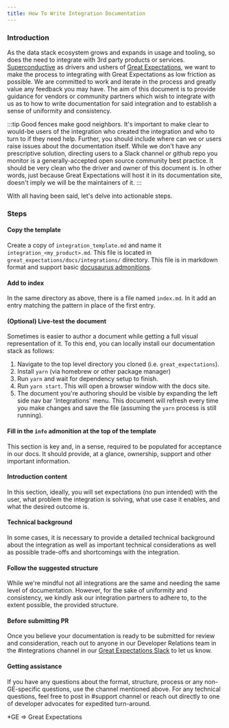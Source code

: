 ```yaml
---
title: How To Write Integration Documentation
---
```


### Introduction
As the data stack ecosystem grows and expands in usage and tooling, so does the need to integrate with 3rd party
products or services. [Superconductive](https://superconductive.com) as drivers and ushers
of [Great Expectations](https://greatexpectations.io), we want to make the process to integrating with Great Expectations
as low friction as possible. We are committed to work and iterate in the process and greatly value any feedback you may have.
The aim of this document is to provide guidance for vendors or community partners which wish to integrate with us as to
how to write documentation for said integration and to establish a sense of uniformity and consistency.

:::tip
Good fences make good neighbors. It's important to make clear to would-be users of the integration who created the
integration and who to turn to if they need help. Further, you should include where can we or users raise issues about the documentation itself.
While we don't have any prescriptive solution, directing users to a Slack channel or github repo you monitor
is a generally-accepted open source community best practice. It should be very clean who the driver and owner of this document is.
In other words, just because Great Expectations will host it in its documentation site, doesn't imply we will be the maintainers of it.
:::

With all having been said, let's delve into actionable steps.

### Steps
#### Copy the template
Create a copy of `integration_template.md` and name it `integration_<my_product>.md`. This file is located in `great_expectations/docs/integrations/` directory.
This file is in markdown format and support basic [docusaurus admonitions](https://docusaurus.io/docs/markdown-features/admonitions).

#### Add to index
In the same directory as above, there is a file named `index.md`. In it add an entry matching the pattern in place of the first entry.

#### (Optional) Live-test the document
Sometimes is easier to author a document while getting a full visual representation of it. To this end, you can locally install our documentation stack as follows:
1. Navigate to the top level directory you cloned (i.e. `great_expectations`).
2. Install `yarn` (via homebrew or other package manager)
3. Run `yarn` and wait for dependency setup to finish.
4. Run `yarn start`. This will open a browser window with the docs site.
5. The document you're authoring should be visible by expanding the left side nav bar 'Integrations' menu.
This document will refresh every time you make changes and save the file (assuming the `yarn` process is still running).

#### Fill in the `info` admonition at the top of the template
This section is key and, in a sense, required to be populated for acceptance in our docs. It should provide, at a glance,
ownership, support and other important information.

#### Introduction content
In this section, ideally, you will set expectations (no pun intended) with the user, what problem the integration is solving,
what use case it enables, and what the desired outcome is.

#### Technical background
In some cases, it is necessary to provide a detailed technical background about the integration as well as important
technical considerations as well as possible trade-offs and shortcomings with the integration.

#### Follow the suggested structure
While we're mindful not all integrations are the same and needing the same level of documentation. However, for the sake
of uniformity and consistency, we kindly ask our integration partners to adhere to, to the extent possible, the provided structure.

#### Before submitting PR
Once you believe your documentation is ready to be submitted for review and consideration, reach out to anyone in our
Developer Relations team in the #integrations channel in our [Great Expectations Slack](https://greatexpectationstalk.slack.com)
to let us know.

#### Getting assistance
If you have any questions about the format, structure, process or any non-GE-specific questions, use the channel mentioned above.
For any technical questions, feel free to post in #support channel or reach out directly to one of developer advocates
for expedited turn-around.

*GE => Great Expectations